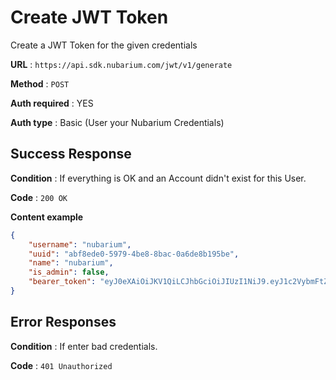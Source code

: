 # Create JWT Token

Create a JWT Token for the given credentials

**URL** : `https://api.sdk.nubarium.com/jwt/v1/generate`

**Method** : `POST`

**Auth required** : YES

**Auth type** : Basic (User your Nubarium Credentials)

## Success Response

**Condition** : If everything is OK and an Account didn't exist for this User.

**Code** : `200 OK`

**Content example**

```json
{
    "username": "nubarium",
    "uuid": "abf8ede0-5979-4be8-8bac-0a6de8b195be",
    "name": "nubarium",
    "is_admin": false,
    "bearer_token": "eyJ0eXAiOiJKV1QiLCJhbGciOiJIUzI1NiJ9.eyJ1c2VybmFtZSI6Im51YmFyaXVtIiwidXVpZCI6IjQ3M2MyYWM3LWVlMmQtNDFhNi04YWYwLTg0ZTQxZDVkOTI4MyIsIm5hbWUiOiJudWJhcml1bSIsImlzX2FkbWluIjpmYWxzZX0.tGY80y9q_Gb-fIxv6RMFzpNQwWd5uGZ_H8u5-RyFkSk"
}
```

## Error Responses

**Condition** : If enter bad credentials.

**Code** : `401 Unauthorized`


